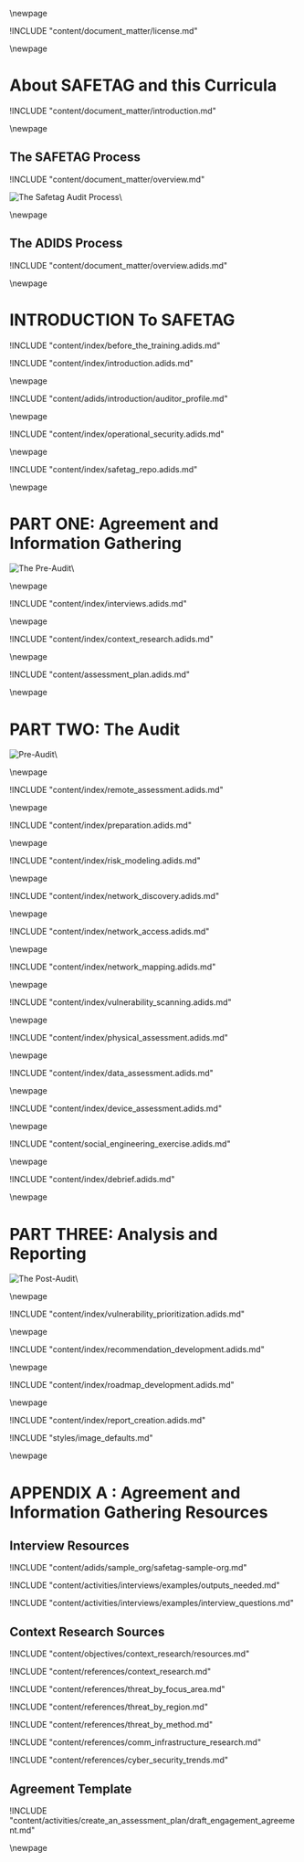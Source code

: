 
\newpage

<!-- License -->

!INCLUDE "content/document_matter/license.md"

\newpage

<!-- Introduction -->

# About SAFETAG and this Curricula

!INCLUDE "content/document_matter/introduction.md"

\newpage

<!-- Overview -->

## The SAFETAG Process

!INCLUDE "content/document_matter/overview.md"

![The Safetag Audit Process](../../content/images/expertiese_vertical.svg)\

\newpage

## The ADIDS Process
!INCLUDE "content/document_matter/overview.adids.md"

\newpage

# INTRODUCTION To SAFETAG

<!-- Overview -->

!INCLUDE "content/index/before_the_training.adids.md"

!INCLUDE "content/index/introduction.adids.md"

\newpage

<!-- SAFETAG Auditor Profile -->

!INCLUDE "content/adids/introduction/auditor_profile.md"

\newpage

<!-- Operational Security -->

!INCLUDE "content/index/operational_security.adids.md"

\newpage

<!-- The SAFETAG Repository -->

!INCLUDE "content/index/safetag_repo.adids.md"

\newpage


# PART ONE: Agreement and Information Gathering

![The Pre-Audit](../../content/images/pre_audit_expertiese.svg)\


\newpage
<!-- Interviews -->
<!-- Capacity Assessment -->

!INCLUDE "content/index/interviews.adids.md"

\newpage
<!-- Contextual Research -->

!INCLUDE "content/index/context_research.adids.md"

\newpage
<!-- Assessment Plan Development -->

!INCLUDE "content/assessment_plan.adids.md"

\newpage

# PART TWO: The Audit

![Pre-Audit](../../content/images/audit_expertiese.svg)\

\newpage
<!-- Remote Assessment -->

!INCLUDE "content/index/remote_assessment.adids.md"

\newpage
<!-- Audit Preparation  -->

!INCLUDE "content/index/preparation.adids.md"

\newpage
<!-- Risk Modeling -->

!INCLUDE "content/index/risk_modeling.adids.md"

\newpage
<!-- Network Discovery -->

!INCLUDE "content/index/network_discovery.adids.md"

\newpage
<!-- Network Access -->

!INCLUDE "content/index/network_access.adids.md"

\newpage
<!-- Network Mapping -->

!INCLUDE "content/index/network_mapping.adids.md"

\newpage

<!-- Vulnerability Scanning -->

!INCLUDE "content/index/vulnerability_scanning.adids.md"

\newpage

<!-- Physical -->

!INCLUDE "content/index/physical_assessment.adids.md"

\newpage
<!-- Data Assessment -->

!INCLUDE "content/index/data_assessment.adids.md"

\newpage
<!-- Device Assessment -->

!INCLUDE "content/index/device_assessment.adids.md"

\newpage
<!-- Social Engineering Exercise -->

!INCLUDE "content/social_engineering_exercise.adids.md"

\newpage
<!-- Debrief -->

!INCLUDE "content/index/debrief.adids.md"

\newpage

# PART THREE: Analysis and Reporting

![The Post-Audit](../../content/images/post_audit_expertiese.svg)\

\newpage
<!-- Vulnerability Prioritization -->

!INCLUDE "content/index/vulnerability_prioritization.adids.md"

\newpage
<!-- Recommendation Development -->

!INCLUDE "content/index/recommendation_development.adids.md"

<!-- \newpage Resource Identification (included in recommendations for ADIDS)  !INCLUDE "content/resource_identification.adids.md" -->

\newpage
<!-- Roadmap Development -->

!INCLUDE "content/index/roadmap_development.adids.md"

\newpage
<!-- Report Creation -->

!INCLUDE "content/index/report_creation.adids.md"

<!-- \newpage Follow Up (Included in reporting for ADIDS) !INCLUDE "content/follow_up.adids.md" \newpage -->

<!-- Load Default Images -->
!INCLUDE "styles/image_defaults.md"


<!-- Load Footnotes 
Footnotes

!INCLUDE "content/references/footnotes.md"
-->
\newpage
<!-- APPENDIX A - Sample Org-->

# APPENDIX A : Agreement and Information Gathering Resources

## Interview Resources

!INCLUDE "content/adids/sample_org/safetag-sample-org.md"

!INCLUDE "content/activities/interviews/examples/outputs_needed.md"

!INCLUDE "content/activities/interviews/examples/interview_questions.md"

## Context Research Sources

!INCLUDE "content/objectives/context_research/resources.md"

!INCLUDE "content/references/context_research.md"

!INCLUDE "content/references/threat_by_focus_area.md"

!INCLUDE "content/references/threat_by_region.md"

!INCLUDE "content/references/threat_by_method.md"

!INCLUDE "content/references/comm_infrastructure_research.md"

!INCLUDE "content/references/cyber_security_trends.md"


## Agreement Template

!INCLUDE "content/activities/create_an_assessment_plan/draft_engagement_agreement.md"

\newpage
